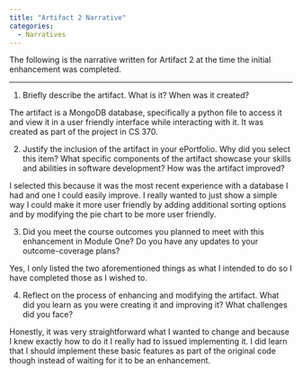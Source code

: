 ```yaml
---
title: "Artifact 2 Narrative"
categories:
  - Narratives
---
```


The following is the narrative written for Artifact 2 at the time the initial enhancement was completed.

---

1.	Briefly describe the artifact. What is it? When was it created?

  The artifact is a MongoDB database, specifically a python file to access it and view it in a user friendly interface while interacting with it. It was created as part of the project in CS 370.

2.	Justify the inclusion of the artifact in your ePortfolio. Why did you select this item? What specific components of the artifact showcase your skills and abilities in software development? How was the artifact improved?

  I selected this because it was the most recent experience with a database I had and one I could easily improve. I really wanted to just show a simple way I could make it more user friendly by adding additional sorting options and by modifying the pie chart to be more user friendly.

3.	Did you meet the course outcomes you planned to meet with this enhancement in Module One? Do you have any updates to your outcome-coverage plans?

  Yes, I only listed the two aforementioned things as what I intended to do so I have completed those as I wished to.

4.	Reflect on the process of enhancing and modifying the artifact. What did you learn as you were creating it and improving it? What challenges did you face?

  Honestly, it was very straightforward what I wanted to change and because I knew exactly how to do it I really had to issued implementing it. I did learn that I should implement these basic features as part of the original code though instead of waiting for it to be an enhancement.
